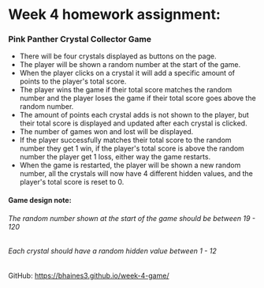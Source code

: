 # Week 4 homework assignment:
### Pink Panther Crystal Collector Game

* There will be four crystals displayed as buttons on the page.
* The player will be shown a random number at the start of the game.
* When the player clicks on a crystal it will add a specific amount of points to the player's total score.
* The player wins the game if their total score matches the random number and the player loses the game if their total score goes above the random number.
* The amount of points each crystal adds is not shown to the player, but their total score is displayed and updated after each crystal is clicked.
* The number of games won and lost will be displayed.
* If the player successfully matches their total score to the random number they get 1 win, if the player's total score is above the random number the player get 1 loss, either way the game restarts.
* When the game is restarted, the player will be shown a new random number, all the crystals will now have 4 different hidden values, and the player's total score is reset to 0.

#### Game design note:

###### The random number shown at the start of the game should be between 19 - 120

###### Each crystal should have a random hidden value between 1 - 12

GitHub: https://bhaines3.github.io/week-4-game/